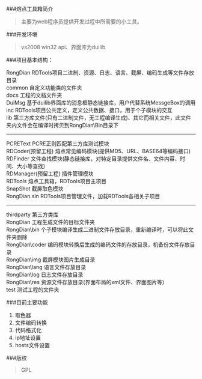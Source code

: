 ###熔点工具箱简介
> 主要为web程序员提供开发过程中所需要的小工具。

###开发环境
> vs2008 win32 api、界面库为duilib

###项目基本结构：

RongDian RDTools项目二进制、资源、日志、语言、截屏、编码生成等文件存放目录  
common   自定义功能类的文件夹  
docs	工程的文档文件夹  
DuiMsg	基于duilib界面库的消息框静态链接库，用户代替系统MessgeBox的调用  
inc	RDTools项目公共定义，定义公共数据、接口，用于个子模块的交互  
lib	第三方库文件(只有二进制文件，无工程编译生成)、其它而相关文件，此文件夹内文件会在编译时拷贝到RongDian\Bin目录下  
***	
PCREText	PCRE正则匹配第三方库测试模块  
RDCoder(预留工程)	熔点常见编码模块(提供MD5、URL、BASE64等编码接口)  
RDFinder	文件查找模块(静态链接库，对特定目录提供文件名、文件内容、时间、大小等查找)  
RDManager(预留工程)	插件管理模块  
RDTools	熔点工具箱，RDTools项目主项目  
SnapShot	截屏取色模块  
RongDian.sln	RDTools项目管理文件，加载RDTools各相关子项目  
***	
thirdparty	第三方类库  
RongDian	工程生成文件的目标文件夹  
RongDian\bin	个子模块编译生成二进制文件存放目录，重新编译时，可以将此文件夹删除  
RongDian\coder	编码模块转换后生成的编码文件的存放目录，机备份文件存放目录  
RongDian\img	截屏模块图片生成目录  
RongDian\lang	语言文件存放目录  
RongDian\log	日志文件存放目录  
RongDian\res	资源文件存放目录(界面布局的xml文件、界面图片等)  
test	测试工程的文件夹  

###目前主要功能
1. 取色器
2. 文件编码转换
3. 代码格式化
4. ip地址设置
5. hosts文件设置

###版权
> GPL